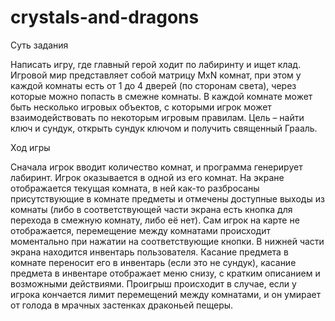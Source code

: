 # crystals-and-dragons
Суть задания

Написать игру, где главный герой ходит по лабиринту и ищет клад. Игровой мир представляет собой матрицу MxN комнат, при этом у каждой комнаты есть от 1 до 4 дверей (по сторонам света), через которые можно попасть в смежне комнаты. В каждой комнате может быть несколько игровых объектов, с которыми игрок может взаимодействовать по некоторым игровым правилам. 
Цель – найти ключ и сундук, открыть сундук ключом и получить священный Грааль.

Ход игры

Сначала игрок вводит количество комнат, и программа генерирует лабиринт. Игрок оказывается в одной из его комнат. На экране отображается текущая комната, в ней как-то разбросаны
присутствующие в комнате предметы и отмечены доступные выходы из комнаты (либо в соответствующей части экрана есть кнопка для перехода в смежную комнату, либо её нет). Сам игрок
на карте не отображается, перемещение между комнатами происходит моментально при нажатии на соответствующие кнопки. В нижней части экрана находится инвентарь пользователя. Касание предмета в комнате переносит его в инвентарь (если это не сундук), касание предмета в инвентаре отображает меню снизу, с кратким описанием и возможными действиями. Проигрыш происходит в случае, если у игрока кончается лимит перемещений между комнатами, и он умирает от голода в мрачных застенках драконьей пещеры. 
